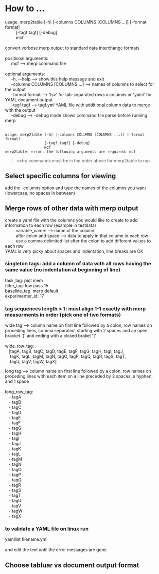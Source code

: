 # How to ...

usage: merp2table [-h] [-columns COLUMNS [COLUMNS ...]] [-format format] <br>
&nbsp;&nbsp;&nbsp;&nbsp;&nbsp;&nbsp;&nbsp;&nbsp; [-tagf tagf] [-debug] <br>
&nbsp;&nbsp;&nbsp;&nbsp;&nbsp;&nbsp;&nbsp;&nbsp; mcf <br>
<br>
convert verbose merp output to standard data interchange formats <br>
<br>
positional arguments:<br>
&nbsp;&nbsp;&nbsp;&nbsp;  mcf  --> merp command file<br>
<br>
optional arguments: <br>
&nbsp;&nbsp;&nbsp;&nbsp;  -h, --help --> show this help message and exit<br>
&nbsp;&nbsp;&nbsp;&nbsp;  -columns COLUMNS [COLUMNS ...] --> names of columns to select for the output<br>
&nbsp;&nbsp;&nbsp;&nbsp; -format format --> 'tsv' for tab-separated rows x columns or 'yaml' for YAML document output<br>
&nbsp;&nbsp;&nbsp;&nbsp;  -tagf tagf --> tagf.yml YAML file with additional column data to merge with the output<br>
&nbsp;&nbsp;&nbsp;&nbsp;  -debug --> -debug mode shows command file parse before running merp<br>
<br>

```
usage: merp2table [-h] [-columns COLUMNS [COLUMNS ...]] [-format format]
                  [-tagf tagf] [-debug]
                  mcf
merp2table: error: the following arguments are required: mcf

```

> extra commands must be in the order above for merp2table to run

## Select specific columns for viewing
add the -columns option and type the names of the columns you want (lowercase, no spaces in between)

## Merge rows of other data with merp output
create a yaml file with the columns you would like to create to add information to each row (example in testdata) <br>
&nbsp;&nbsp;&nbsp;&nbsp;&nbsp;&nbsp;&nbsp;&nbsp; variable_name:  --> name of the column <br>
&nbsp;&nbsp;&nbsp;&nbsp;&nbsp;&nbsp;&nbsp;&nbsp; after colon and space  --> data to apply in that column to each row <br>
&nbsp;&nbsp;&nbsp;&nbsp;&nbsp;&nbsp;&nbsp;&nbsp; use a comma delimited list after the colon to add different values to each row <br>
YAML is very picky about spaces and indentation, line breaks are OK <br>

### singleton tags: add a column of data with all rows having the same value (no indentation at beginning of line) <br>
task_tag: pict mem <br>
filter_tag: low pass 15 <br>
baseline_tag: merp default <br>
experimenter_id: 17 <br>

### tag sequences length > 1: must align 1-1 exactly with merp measurments in order (pick one of two formats)
wide tag  --> column name on first line followed by a colon, row names on proceding lines, comma separated, starting with 2 spaces and an open bracket '[' and ending with a closed braket ']' <br>
<br>
wide_row_tag:  <br>
&nbsp;&nbsp;  [tagA, tagB, tagC, tagD, tagE, tagF, tagG, tagH, tagI, tagJ,<br>
&nbsp;&nbsp;&nbsp;  tagK, tagL, tagM, tagN, tagO, tagP, tagQ, tagR, tagS, tagT, <br>
&nbsp;&nbsp;&nbsp;  tagU, tagV, tagW, tagX] <br>

long tag --> column name on first line followed by a colon, row names on proceding lines with each item on a line preceded by 2 spaces, a hyphen, and 1 space <br>
<br>
long_row_tag:  <br>
&nbsp;&nbsp;  - tagA <br>
&nbsp;&nbsp;  - tagB <br>
&nbsp;&nbsp;  - tagC <br>
&nbsp;&nbsp;  - tagD <br>
&nbsp;&nbsp;  - tagE <br>
&nbsp;&nbsp;  - tagF <br>
&nbsp;&nbsp;  - tagG <br>
&nbsp;&nbsp;  - tagH <br>
&nbsp;&nbsp;  - tagI <br>
&nbsp;&nbsp;  - tagJ <br>
&nbsp;&nbsp;  - tagK <br>
&nbsp;&nbsp;  - tagL <br>
&nbsp;&nbsp;  - tagM <br>
&nbsp;&nbsp;  - tagN <br>
&nbsp;&nbsp;  - tagO <br>
&nbsp;&nbsp;  - tagP <br>
&nbsp;&nbsp;  - tagQ <br>
&nbsp;&nbsp;  - tagR <br>
&nbsp;&nbsp;  - tagS <br>
&nbsp;&nbsp;  - tagT <br>
&nbsp;&nbsp;  - tagU <br>
&nbsp;&nbsp;  - tagV <br>
&nbsp;&nbsp;  - tagW <br>
&nbsp;&nbsp;  - tagX <br>

### to validate a YAML file on linux run
yamllint filename.yml <br>
<br>
and edit the text until the error messages are gone


## Choose tabluar vs document output format
